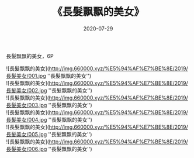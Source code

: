 ﻿---
layout: post
title:  《長髮飘飘的美女》
date:   2020-07-29
img: http://img.660000.xyz/%E5%94%AF%E7%BE%8E/2019/長髮美女/000.jpg
categories: [美女, 清纯, 唯美]
---

長髮飘飘的美女，6P

![長髮飘飘的美女](http://img.660000.xyz/%E5%94%AF%E7%BE%8E/2019/長髮美女/001.jpg ''長髮飘飘的美女'') <br>
![長髮飘飘的美女](http://img.660000.xyz/%E5%94%AF%E7%BE%8E/2019/長髮美女/002.jpg ''長髮飘飘的美女'') <br>
![長髮飘飘的美女](http://img.660000.xyz/%E5%94%AF%E7%BE%8E/2019/長髮美女/003.jpg ''長髮飘飘的美女'') <br>
![長髮飘飘的美女](http://img.660000.xyz/%E5%94%AF%E7%BE%8E/2019/長髮美女/004.jpg ''長髮飘飘的美女'') <br>
![長髮飘飘的美女](http://img.660000.xyz/%E5%94%AF%E7%BE%8E/2019/長髮美女/005.jpg ''長髮飘飘的美女'') <br>
![長髮飘飘的美女](http://img.660000.xyz/%E5%94%AF%E7%BE%8E/2019/長髮美女/006.jpg ''長髮飘飘的美女'') <br>
